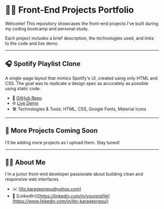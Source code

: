 # 🧑‍💻 Front-End Projects Portfolio

Welcome! This repository showcases the front-end projects I've built during my coding bootcamp and personal study.

Each project includes a brief description, the technologies used, and links to the code and live demo.

---

## 🎧 Spotify Playlist Clone

A single-page layout that mimics Spotify's UI, created using only HTML and CSS. The goal was to replicate a design spec as accurately as possible using static code.

- 📁 [GitHub Repo](https://github.com/yourusername/spotify-playlist-clone)
- 🌐 [Live Demo](https://spotify-playlist-clone-project.netlify.app)
- 🛠️ Technologies & Tools: HTML, CSS, Google Fonts, Material Icons

---

## 🚧 More Projects Coming Soon

I’ll be adding more projects as I upload them. Stay tuned!

---

## 🙋‍♀️ About Me

I'm a junior front-end developer passionate about building clean and responsive web interfaces.

- ✉️ [lito.karageorgou@yahoo.com]
- 💼 [LinkedIn]([https://linkedin.com/in/yourprofile](https://www.linkedin.com/in/lito-karageorgou/)
